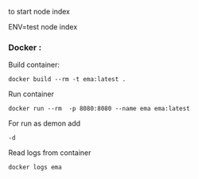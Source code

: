 to start
node index

ENV=test node index

### Docker :

Build container:

    docker build --rm -t ema:latest .

Run container

    docker run --rm  -p 8080:8080 --name ema ema:latest

For run as demon add

    -d

Read logs from container

    docker logs ema